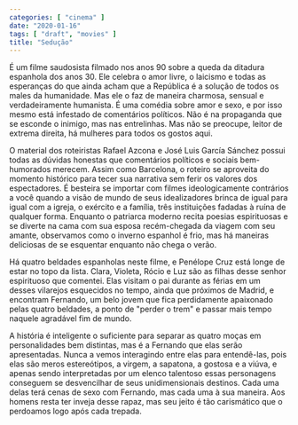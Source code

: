```yaml
---
categories: [ "cinema" ]
date: "2020-01-16"
tags: [ "draft", "movies" ]
title: "Sedução"
---
```

É um filme saudosista filmado nos anos 90 sobre a queda da ditadura
espanhola dos anos 30. Ele celebra o amor livre, o laicismo e todas as
esperanças do que ainda acham que a República é a solução de todos
os males da humanidade. Mas ele o faz de maneira charmosa, sensual e
verdadeiramente humanista. É uma comédia sobre amor e sexo, e por isso
mesmo está infestado de comentários políticos. Não é na propaganda
que se esconde o inimigo, mas nas entrelinhas. Mas não se preocupe,
leitor de extrema direita, há mulheres para todos os gostos aqui.

O material dos roteiristas Rafael Azcona e José Luis García Sánchez
possui todas as dúvidas honestas que comentários políticos e sociais
bem-humorados merecem. Assim como Barcelona, o roteiro se aproveita
do momento histórico para tecer sua narrativa sem ferir os valores
dos espectadores. É besteira se importar com filmes ideologicamente
contrários a você quando a visão de mundo de seus idealizadores
brinca de igual para igual com a igreja, o exército e a família,
três instituições fadadas à ruína de qualquer forma. Enquanto o
patriarca moderno recita poesias espirituosas e se diverte na cama com
sua esposa recém-chegada da viagem com seu amante, observamos como o
inverno espanhol é frio, mas há maneiras deliciosas de se esquentar
enquanto não chega o verão.

Há quatro beldades espanholas neste filme, e Penélope Cruz está longe
de estar no topo da lista. Clara, Violeta, Rócio e Luz são as filhas
desse senhor espirituoso que comentei. Elas visitam o pai durante as
férias em um desses vilarejos esquecidos no tempo, ainda que próximos
de Madrid, e encontram Fernando, um belo jovem que fica perdidamente
apaixonado pelas quatro beldades, a ponto de "perder o trem" e passar
mais tempo naquele agradável fim de mundo.

A história é inteligente o suficiente para separar as quatro moças
em personalidades bem distintas, mas é a Fernando que elas serão
apresentadas. Nunca a vemos interagindo entre elas para entendê-las, pois
elas são meros estereótipos, a virgem, a sapatona, a gostosa e a viúva,
e apenas sendo interpretadas por um elenco talentoso essas personagens
conseguem se desvencilhar de seus unidimensionais destinos. Cada uma
delas terá cenas de sexo com Fernando, mas cada uma à sua maneira. Aos
homens resta ter inveja desse rapaz, mas seu jeito é tão carismático
que o perdoamos logo após cada trepada.
